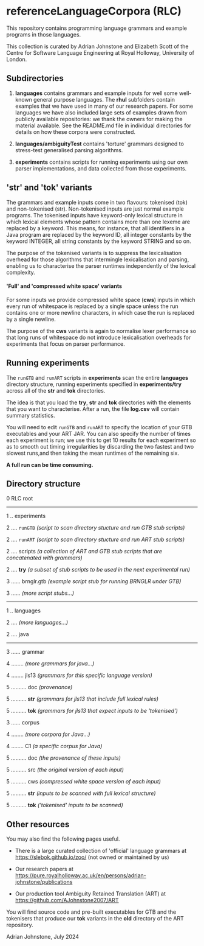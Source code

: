 # referenceLanguageCorpora (RLC)

This repository contains programming language grammars and example programs in those languages.

This collection is curated by Adrian Johnstone and Elizabeth Scott of the Centre for Software Language Engineering at Royal Holloway, University of London.

## Subdirectories

1. **languages** contains grammars and example inputs for well some well-known general purpose languages. The **rhul** subfolders contain examples that we have used in many of our research papers. For some languages we have also included large sets of examples drawn from publicly available repositories: we thank the owners for making the material available.
See the README.md file in individual directories for details on how these corpora were constructed.

2. **languages/ambiguityTest** contains 'torture' grammars designed to stress-test generalised parsing algorithms.

3. **experiments** contains scripts for running experiments using our own parser implementations, and data collected from those experiments.

## 'str' and 'tok' variants

The grammars and example inputs come in two flavours: tokenised (tok) and non-tokenised (str). Non-tokenised inputs are just normal example programs. The tokenised inputs have keyword-only lexical structure in which lexical elements whose pattern contains more than one lexeme are replaced by a keyword. This means, for instance, that all identifiers in a Java program are replaced by the keyword ID, all integer constants by the keyword INTEGER, all string constants by the keyword STRING and so on.

The purpose of the tokenised variants is to suppress the lexicalisation overhead for those algorithms that intermingle lexicalisation and parsing, enabling us to characterise the parser runtimes independently of the lexical complexity.

#### 'Full' and 'compressed white space' variants

For some inputs we provide compressed white space (**cws**) inputs in which every run of whitespace is replaced by a single space unless the run contains one or more newline characters, in which case the run is replaced by a single newline.

The purpose of the **cws** variants is again to normalise lexer performance so that long runs of whitespace do not introduce lexicalisation overheads for experiments that focus on parser performance. 

## Running experiments

The `runGTB` and `runART` scripts in **experiments** scan the entire **languages** directory structure, running experiments specified in **experiments/try** across all of the **str** and **tok** directories. 

The idea is that you load the **try**, **str** and **tok** directories with the elements that you want to characterise. After a run, the file **log.csv** will contain summary statistics.

You will need to edit `runGTB` and `runART` to specify the location of your GTB executables and your ART JAR. You can also specify the number of times each experiment is run; we use this to get 10 results for each experiment so as to smooth out timing irregularities by discarding the two fastest and two slowest runs,and then taking the mean runtimes of the remaining six.

**A full run can be time consuming.**

## Directory structure

0 RLC root

---

1 .. experiments

2 .... `runGTB` *(script to scan directory stucture and run GTB stub scripts)*

2 .... `runART`  *(script to scan directory stucture and run ART stub scripts)*

2 .... scripts *(a collection of ART and GTB stub scripts that are concatenated with grammars)*

2 .... **try** *(a subset of stub scripts to be used in the next experimental run)*

3 ...... brnglr.gtb *(example script stub for running BRNGLR under GTB)*

3 ...... *(more script stubs...)*

---

1 .. languages

2 .... *(more languages...)*

2 .... java

---

3 ...... grammar

4 ........ *(more grammars for java...)*

4 ........ jls13 *(grammars for this specific language version)*

5 .......... doc *(provenance)*

5 .......... **str** *(grammars for jls13 that include full lexical rules)*

5 .......... **tok** *(grammars for jls13 that expect inputs to be 'tokenised')*

3 ...... corpus

4 ........ *(more corpora for Java...)*

4 ........ C1 *(a specific corpus for Java)*

5 .......... doc *(the provenance of these inputs)*

5 .......... src *(the original version of each input)*

5 .......... cws *(compressed white space version of each input)*

5 .......... **str** *(inputs to be scanned with full lexical structure)*

5 .......... **tok** *('tokenised' inputs to be scanned)*

## Other resources
 
You may also find the following pages useful.

* There is a large curated collection of 'official' language grammars at https://slebok.github.io/zoo/ (not owned or maintained by us)

* Our research papers at https://pure.royalholloway.ac.uk/en/persons/adrian-johnstone/publications

* Our production tool Ambiguity Retained Translation (ART) at https://github.com/AJohnstone2007/ART

You will find source code and pre-built executables for GTB and the tokenisers that produce our **tok** variants in the **old** directory of the ART repository.

Adrian Johnstone, July 2024
